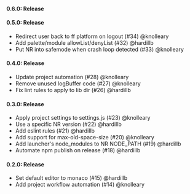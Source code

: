 #### 0.6.0: Release


#### 0.5.0: Release

 - Redirect user back to ff platform on logout (#34) @knolleary
 - Add palette/module allowList/denyList (#32) @hardillb
 - Put NR into safemode when crash loop detected (#33) @knolleary

#### 0.4.0: Release

 - Update project automation (#28) @knolleary
 - Remove unused logBuffer code (#27) @knolleary
 - Fix lint rules to apply to lib dir (#26) @hardillb

#### 0.3.0: Release

 - Apply project settings to settings.js (#23) @knolleary
 - Use a specific NR version (#22) @hardillb
 - Add eslint rules (#21) @hardillb
 - Add support for max-old-space-size (#20) @knolleary
 - Add launcher's node_modules to NR NODE_PATH (#19) @hardillb
 - Automate npm publish on release (#18) @hardillb

#### 0.2.0: Release

 - Set default editor to monaco (#15) @hardillb
 - Add project workflow automation (#14) @knolleary
